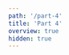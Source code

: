 ```yaml
---
path: '/part-4'
title: 'Part 4'
overview: true
hidden: true
---
```


<pages-in-this-section></pages-in-this-section>

<exercises-in-this-section></exercises-in-this-section>
